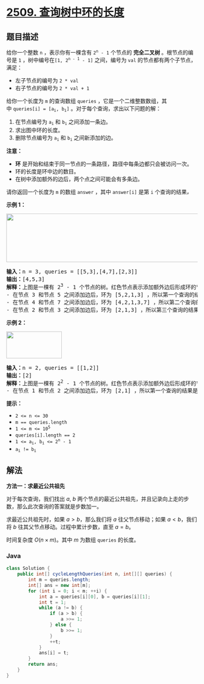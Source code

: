 # [2509. 查询树中环的长度](https://leetcode.cn/problems/cycle-length-queries-in-a-tree)

## 题目描述

<p>给你一个整数&nbsp;<code>n</code>&nbsp;，表示你有一棵含有&nbsp;<code>2<sup>n</sup> - 1</code>&nbsp;个节点的 <strong>完全二叉树</strong>&nbsp;。根节点的编号是&nbsp;<code>1</code>&nbsp;，树中编号在<code>[1, 2<sup>n - 1</sup> - 1]</code>&nbsp;之间，编号为&nbsp;<code>val</code>&nbsp;的节点都有两个子节点，满足：</p>

<ul>
	<li>左子节点的编号为&nbsp;<code>2 * val</code></li>
	<li>右子节点的编号为&nbsp;<code>2 * val + 1</code></li>
</ul>

<p>给你一个长度为 <code>m</code>&nbsp;的查询数组 <code>queries</code>&nbsp;，它是一个二维整数数组，其中&nbsp;<code>queries[i] = [a<sub>i</sub>, b<sub>i</sub>]</code>&nbsp;。对于每个查询，求出以下问题的解：</p>

<ol>
	<li>在节点编号为&nbsp;<code>a<sub>i</sub></code> 和&nbsp;<code>b<sub>i</sub></code>&nbsp;之间添加一条边。</li>
	<li>求出图中环的长度。</li>
	<li>删除节点编号为&nbsp;<code>a<sub>i</sub></code> 和&nbsp;<code>b<sub>i</sub></code>&nbsp;之间新添加的边。</li>
</ol>

<p><strong>注意：</strong></p>

<ul>
	<li><strong>环</strong> 是开始和结束于同一节点的一条路径，路径中每条边都只会被访问一次。</li>
	<li>环的长度是环中边的数目。</li>
	<li>在树中添加额外的边后，两个点之间可能会有多条边。</li>
</ul>

<p>请你返回一个长度为 <code>m</code>&nbsp;的数组<em>&nbsp;</em><code>answer</code>&nbsp;，其中&nbsp;<code>answer[i]</code>&nbsp;是第&nbsp;<code>i</code>&nbsp;个查询的结果<i>。</i></p>

<p><strong>示例 1：</strong></p>

<p><img alt="" src="https://fastly.jsdelivr.net/gh/doocs/leetcode@main/solution/2500-2599/2509.Cycle%20Length%20Queries%20in%20a%20Tree/images/bexample1.png" style="width: 647px; height: 128px;" /></p>

<pre>
<b>输入：</b>n = 3, queries = [[5,3],[4,7],[2,3]]
<b>输出：</b>[4,5,3]
<b>解释：</b>上图是一棵有 2<sup>3</sup> - 1 个节点的树。红色节点表示添加额外边后形成环的节点。
- 在节点 3 和节点 5 之间添加边后，环为 [5,2,1,3] ，所以第一个查询的结果是 4 。删掉添加的边后处理下一个查询。
- 在节点 4 和节点 7 之间添加边后，环为 [4,2,1,3,7] ，所以第二个查询的结果是 5 。删掉添加的边后处理下一个查询。
- 在节点 2 和节点 3 之间添加边后，环为 [2,1,3] ，所以第三个查询的结果是 3 。删掉添加的边。
</pre>

<p><strong>示例 2：</strong></p>

<p><img alt="" src="https://fastly.jsdelivr.net/gh/doocs/leetcode@main/solution/2500-2599/2509.Cycle%20Length%20Queries%20in%20a%20Tree/images/aexample2.png" style="width: 146px; height: 71px;" /></p>

<pre>
<b>输入：</b>n = 2, queries = [[1,2]]
<b>输出：</b>[2]
<b>解释：</b>上图是一棵有 2<sup>2</sup> - 1 个节点的树。红色节点表示添加额外边后形成环的节点。
- 在节点 1 和节点 2 之间添加边后，环为 [2,1] ，所以第一个查询的结果是 2 。删掉添加的边。
</pre>

<p><strong>提示：</strong></p>

<ul>
	<li><code>2 &lt;= n &lt;= 30</code></li>
	<li><code>m == queries.length</code></li>
	<li><code>1 &lt;= m &lt;= 10<sup>5</sup></code></li>
	<li><code>queries[i].length == 2</code></li>
	<li><code>1 &lt;= a<sub>i</sub>, b<sub>i</sub> &lt;= 2<sup>n</sup> - 1</code></li>
	<li><code>a<sub>i</sub> != b<sub>i</sub></code></li>
</ul>

## 解法

**方法一：求最近公共祖先**

对于每次查询，我们找出 $a$, $b$ 两个节点的最近公共祖先，并且记录向上走的步数，那么此次查询的答案就是步数加一。

求最近公共祖先时，如果 $a \gt b$，那么我们将 $a$ 往父节点移动；如果 $a \lt b$，我们将 $b$ 往其父节点移动。过程中累计步数，直至 $a = b$。

时间复杂度 $O(n \times m)$。其中 $m$ 为数组 `queries` 的长度。

### **Java**

```java
class Solution {
    public int[] cycleLengthQueries(int n, int[][] queries) {
        int m = queries.length;
        int[] ans = new int[m];
        for (int i = 0; i < m; ++i) {
            int a = queries[i][0], b = queries[i][1];
            int t = 1;
            while (a != b) {
                if (a > b) {
                    a >>= 1;
                } else {
                    b >>= 1;
                }
                ++t;
            }
            ans[i] = t;
        }
        return ans;
    }
}
```
